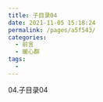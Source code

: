 ```yaml
---
title: 子目录04
date: 2021-11-05 15:18:24
permalink: /pages/a5f543/
categories:
  - 前言
  - 暖心群
tags:
  - 
---
```

04.子目录04
